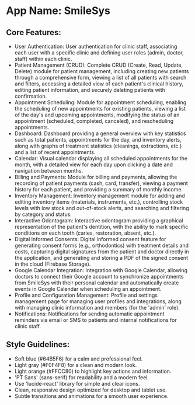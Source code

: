 # **App Name**: SmileSys

## Core Features:

- User Authentication: User authentication for clinic staff, associating each user with a specific clinic and defining user roles (admin, doctor, staff) within each clinic.
- Patient Management (CRUD): Complete CRUD (Create, Read, Update, Delete) module for patient management, including creating new patients through a comprehensive form, viewing a list of all patients with search and filters, accessing a detailed view of each patient's clinical history, editing patient information, and securely deleting patients with confirmation.
- Appointment Scheduling: Module for appointment scheduling, enabling the scheduling of new appointments for existing patients, viewing a list of the day's and upcoming appointments, modifying the status of an appointment (scheduled, completed, canceled), and rescheduling appointments.
- Dashboard: Dashboard providing a general overview with key statistics such as total patients, appointments for the day, and inventory alerts, along with graphs of treatment statistics (cleanings, extractions, etc.) and a list of recent appointments.
- Calendar: Visual calendar displaying all scheduled appointments for the month, with a detailed view for each day upon clicking a date and navigation between months.
- Billing and Payments: Module for billing and payments, allowing the recording of patient payments (cash, card, transfer), viewing a payment history for each patient, and providing a summary of monthly income.
- Inventory Management: Inventory management module for adding and editing inventory items (materials, instruments, etc.), controlling stock levels with low stock and out-of-stock alerts, and searching and filtering by category and status.
- Interactive Odontogram: Interactive odontogram providing a graphical representation of the patient's dentition, with the ability to mark specific conditions on each tooth (caries, restoration, absent, etc.).
- Digital Informed Consents: Digital informed consent feature for generating consent forms (e.g., orthodontics) with treatment details and costs, capturing digital signatures from the patient and doctor directly in the application, and generating and storing a PDF of the signed consent in the cloud (Firebase Storage).
- Google Calendar Integration: Integration with Google Calendar, allowing doctors to connect their Google account to synchronize appointments from SmileSys with their personal calendar and automatically create events in Google Calendar when scheduling an appointment.
- Profile and Configuration Management: Profile and settings management page for managing user profiles and integrations, along with managing clinic information and members (for the 'admin' role).
- Notifications: Notifications for sending automatic appointment reminders via email or SMS to patients and internal notifications for clinic staff.

## Style Guidelines:

- Soft blue (#64B5F6) for a calm and professional feel.
- Light gray (#F0F4F8) for a clean and modern look.
- Light orange (#FFCC80) to highlight key actions and information.
- 'PT Sans' (sans-serif) for readability and a modern feel.
- Use 'lucide-react' library for simple and clear icons.
- Clean, responsive design optimized for desktop and tablet use.
- Subtle transitions and animations for a smooth user experience.